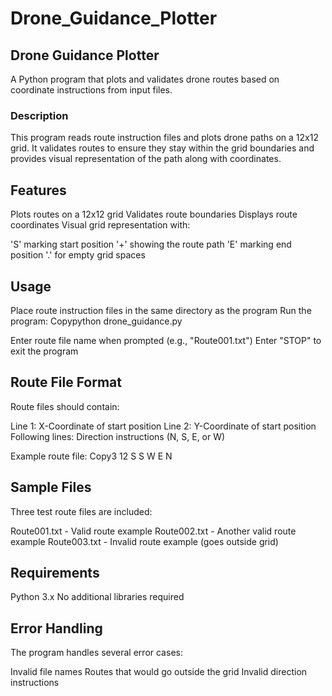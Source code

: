 # Drone_Guidance_Plotter

## Drone Guidance Plotter
A Python program that plots and validates drone routes based on coordinate instructions from input files.

### Description
This program reads route instruction files and plots drone paths on a 12x12 grid. It validates routes to ensure they stay within the grid boundaries and provides visual representation of the path along with coordinates.

## Features

Plots routes on a 12x12 grid
Validates route boundaries
Displays route coordinates
Visual grid representation with:

'S' marking start position
'+' showing the route path
'E' marking end position
'.' for empty grid spaces



## Usage

Place route instruction files in the same directory as the program
Run the program:
Copypython drone_guidance.py

Enter route file name when prompted (e.g., "Route001.txt")
Enter "STOP" to exit the program

## Route File Format
Route files should contain:

Line 1: X-Coordinate of start position
Line 2: Y-Coordinate of start position
Following lines: Direction instructions (N, S, E, or W)

Example route file:
Copy3
12
S
S
W
E
N

## Sample Files
Three test route files are included:

Route001.txt - Valid route example
Route002.txt - Another valid route example
Route003.txt - Invalid route example (goes outside grid)

## Requirements

Python 3.x
No additional libraries required

## Error Handling
The program handles several error cases:

Invalid file names
Routes that would go outside the grid
Invalid direction instructions
